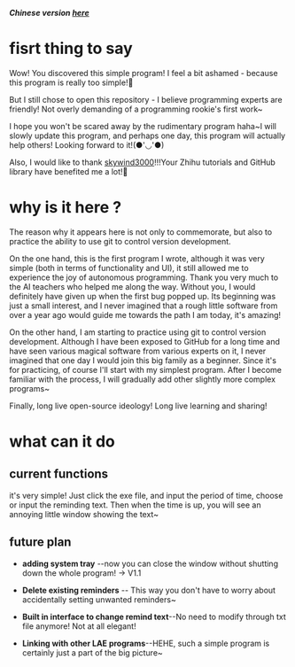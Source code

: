 ***Chinese version [here](README_zh.md)***

# fisrt thing to say  
Wow! You discovered this simple program! I feel a bit ashamed - because this program is really too simple!🤣

But I still chose to open this repository - I believe programming experts are friendly! Not overly demanding of a programming rookie's first work~

I hope you won't be scared away by the rudimentary program haha~I will slowly update this program, and perhaps one day, this program will actually help others! Looking forward to it!(●'◡'●)

Also, I would like to thank [skywind3000](https://github.com/skywind3000/PyStand)!!!Your Zhihu tutorials and GitHub library have benefited me a lot!🥳

# why is it here ? 
The reason why it appears here is not only to commemorate, but also to practice the ability to use git to control version development.

On the one hand, this is the first program I wrote, although it was very simple (both in terms of functionality and UI), it still allowed me to experience the joy of autonomous programming. Thank you very much to the AI teachers who helped me along the way. Without you, I would definitely have given up when the first bug popped up. Its beginning was just a small interest, and I never imagined that a rough little software from over a year ago would guide me towards the path I am today, it's amazing!

On the other hand, I am starting to practice using git to control version development. Although I have been exposed to GitHub for a long time and have seen various magical software from various experts on it, I never imagined that one day I would join this big family as a beginner. Since it's for practicing, of course I'll start with my simplest program. After I become familiar with the process, I will gradually add other slightly more complex programs~

Finally, long live open-source ideology! Long live learning and sharing!

# what can it do

## current functions
it's very simple!
Just click the exe file, and input the period of time, choose or input the reminding text. Then when the time is up, you will see an annoying little window showing the text~

## future plan

-  **adding system tray** --now you can close the window without shutting down the whole program! → V1.1

- **Delete existing reminders** -- This way you don't have to worry about accidentally setting unwanted reminders~

- **Built in interface to change remind text**--No need to modify through txt file anymore! Not at all elegant!

- **Linking with other LAE programs**--HEHE, such a simple program is certainly just a part of the big picture~
